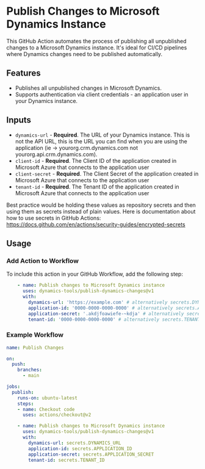 # Publish Changes to Microsoft Dynamics Instance
This GitHub Action automates the process of publishing all unpublished changes to a Microsoft Dynamics instance. It's ideal for CI/CD pipelines where Dynamics changes need to be published automatically.

## Features
- Publishes all unpublished changes in Microsoft Dynamics.
- Supports authentication via client credentials - an application user in your Dynamics instance.

## Inputs
- `dynamics-url` - **Required**. The URL of your Dynamics instance. This is not the API URL, this is the URL you can find when you are using the application (ie -> yourorg.crm.dynamics.com not yourorg.api.crm.dynamics.com).
- `client-id` - **Required**. The Client ID of the application created in Microsoft Azure that connects to the application user
- `client-secret` - **Required**. The Client Secret of the application created in Microsoft Azure that connects to the application user
- `tenant-id` - **Required**. The Tenant ID of the application created in Microsoft Azure that connects to the application user

Best practice would be holding these values as repository secrets and then using them as secrets instead of plain values. Here is documentation about how to use secrets in GitHub Actions: https://docs.github.com/en/actions/security-guides/encrypted-secrets

## Usage

### Add Action to Workflow

To include this action in your GitHub Workflow, add the following step:

```yaml
    - name: Publish changes to Microsoft Dynamics instance
      uses: dynamics-tools/publish-dynamics-changes@v1
      with:
        dynamics-url: 'https://example.com' # alternatively secrets.DYNAMICS_URL
        application-id: '0000-0000-0000-0000' # alternatively secrets.APPLICATION_ID
        application-secret: '.akdjfoawiefe-~kdja' # alternatively secrets.APPLICATION_SECRET
        tenant-id: '0000-0000-0000-0000' # alternatively secrets.TENANT_ID
```

### Example Workflow

```yaml
name: Publish Changes

on:
  push:
    branches:
      - main

jobs:
  publish:
    runs-on: ubuntu-latest
    steps:
    - name: Checkout code
      uses: actions/checkout@v2

    - name: Publish changes to Microsoft Dynamics instance
      uses: dynamics-tools/publish-dynamics-changes@v1
      with:
        dynamics-url: secrets.DYNAMICS_URL
        application-id: secrets.APPLICATION_ID
        application-secret: secrets.APPLICATION_SECRET
        tenant-id: secrets.TENANT_ID
```